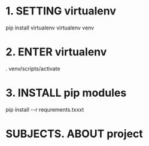 # 1. SETTING virtualenv

pip install virtualenv
virtualenv venv

# 2. ENTER virtualenv

. venv/scripts/activate

# 3. INSTALL pip modules

pip install --r requrements.txxxt

# SUBJECTS. ABOUT project
